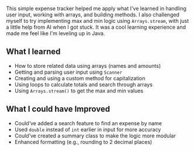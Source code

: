 This simple expense tracker helped me apply what I've learned in handling user input, working with arrays, and building methods. I also challenged myself to try implementing max and min logic using `Arrays.stream`, with just a little help from AI when I got stuck. It was a cool learning experience and made me feel like I'm leveling up in Java.

## What I learned

- How to store related data using arrays (names and amounts)
- Getting and parsing user input using `Scanner`
- Creating and using a custom method for capitalization
- Using loops to calculate totals and search through arrays
- Using `Arrays.stream()` to get the max and min values

## What I could have Improved

- Could’ve added a search feature to find an expense by name
- Used `double` instead of `int` earlier in input for more accuracy
- Could’ve created a summary class to make the logic more modular
- Enhanced formatting (e.g., rounding to 2 decimal places)
